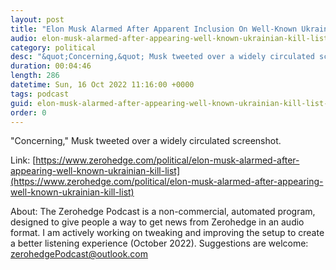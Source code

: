 ```yaml
---
layout: post
title: "Elon Musk Alarmed After Apparent Inclusion On Well-Known Ukrainian 'Kill List'"
audio: elon-musk-alarmed-after-appearing-well-known-ukrainian-kill-list-2
category: political
desc: "&quot;Concerning,&quot; Musk tweeted over a widely circulated screenshot."
duration: 00:04:46
length: 286
datetime: Sun, 16 Oct 2022 11:16:00 +0000
tags: podcast
guid: elon-musk-alarmed-after-appearing-well-known-ukrainian-kill-list-0
order: 0
---
```

&quot;Concerning,&quot; Musk tweeted over a widely circulated screenshot.

Link: [https://www.zerohedge.com/political/elon-musk-alarmed-after-appearing-well-known-ukrainian-kill-list](https://www.zerohedge.com/political/elon-musk-alarmed-after-appearing-well-known-ukrainian-kill-list)

About: The Zerohedge Podcast is a non-commercial, automated program, designed to give people a way to get news from Zerohedge in an audio format.  I am actively working on tweaking and improving the setup to create a better listening experience (October 2022).  Suggestions are welcome: [zerohedgePodcast@outlook.com](mailto:zerohedgePodcast@outlook.com)